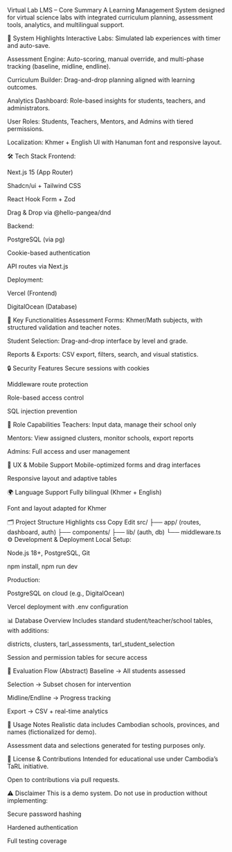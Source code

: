 Virtual Lab LMS – Core Summary
A Learning Management System designed for virtual science labs with integrated curriculum planning, assessment tools, analytics, and multilingual support.

🎯 System Highlights
Interactive Labs: Simulated lab experiences with timer and auto-save.

Assessment Engine: Auto-scoring, manual override, and multi-phase tracking (baseline, midline, endline).

Curriculum Builder: Drag-and-drop planning aligned with learning outcomes.

Analytics Dashboard: Role-based insights for students, teachers, and administrators.

User Roles: Students, Teachers, Mentors, and Admins with tiered permissions.

Localization: Khmer + English UI with Hanuman font and responsive layout.

🛠 Tech Stack
Frontend:

Next.js 15 (App Router)

Shadcn/ui + Tailwind CSS

React Hook Form + Zod

Drag & Drop via @hello-pangea/dnd

Backend:

PostgreSQL (via pg)

Cookie-based authentication

API routes via Next.js

Deployment:

Vercel (Frontend)

DigitalOcean (Database)

🧪 Key Functionalities
Assessment Forms: Khmer/Math subjects, with structured validation and teacher notes.

Student Selection: Drag-and-drop interface by level and grade.

Reports & Exports: CSV export, filters, search, and visual statistics.

🔒 Security Features
Secure sessions with cookies

Middleware route protection

Role-based access control

SQL injection prevention

👥 Role Capabilities
Teachers: Input data, manage their school only

Mentors: View assigned clusters, monitor schools, export reports

Admins: Full access and user management

📱 UX & Mobile Support
Mobile-optimized forms and drag interfaces

Responsive layout and adaptive tables

🌍 Language Support
Fully bilingual (Khmer + English)

Font and layout adapted for Khmer

🗂 Project Structure Highlights
css
Copy
Edit
src/
├── app/ (routes, dashboard, auth)
├── components/
├── lib/ (auth, db)
└── middleware.ts
⚙️ Development & Deployment
Local Setup:

Node.js 18+, PostgreSQL, Git

npm install, npm run dev

Production:

PostgreSQL on cloud (e.g., DigitalOcean)

Vercel deployment with .env configuration

📊 Database Overview
Includes standard student/teacher/school tables, with additions:

districts, clusters, tarl_assessments, tarl_student_selection

Session and permission tables for secure access

🧪 Evaluation Flow (Abstract)
Baseline → All students assessed

Selection → Subset chosen for intervention

Midline/Endline → Progress tracking

Export → CSV + real-time analytics

🚀 Usage Notes
Realistic data includes Cambodian schools, provinces, and names (fictionalized for demo).

Assessment data and selections generated for testing purposes only.

📄 License & Contributions
Intended for educational use under Cambodia’s TaRL initiative.

Open to contributions via pull requests.

⚠️ Disclaimer
This is a demo system. Do not use in production without implementing:

Secure password hashing

Hardened authentication

Full testing coverage

